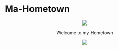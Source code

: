 # Ma-Hometown
<p align="center">  <img src="https://capsule-render.vercel.app/api?text=Hello!&animation=fadeIn&type=rect&color=gradient&height=100"/></p>
<p align="center"> Welcome to my Hometown </p>
<p align="center">  <img src="https://media.giphy.com/media/xUNda1qNdpEXxpGqE8/giphy.gif"/></p>
